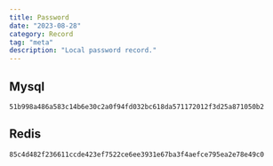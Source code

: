 ```yaml
---
title: Password
date: "2023-08-28"
category: Record
tag: "meta"
description: "Local password record."
---
```


## Mysql

```shell
51b998a486a583c14b6e30c2a0f94fd032bc618da571172012f3d25a871050b2
```

## Redis

```shell
85c4d482f236611ccde423ef7522ce6ee3931e67ba3f4aefce795ea2e78e49c0
```
